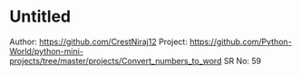 # Untitled

Author: https://github.com/CrestNiraj12
Project: https://github.com/Python-World/python-mini-projects/tree/master/projects/Convert_numbers_to_word
SR No: 59